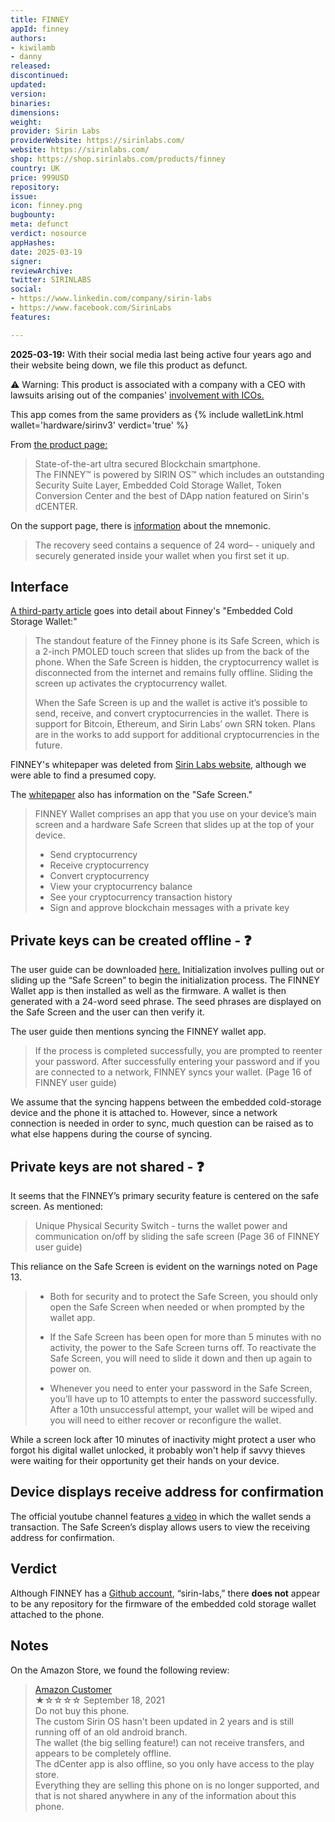 ```yaml
---
title: FINNEY
appId: finney
authors:
- kiwilamb
- danny
released: 
discontinued: 
updated: 
version: 
binaries: 
dimensions: 
weight: 
provider: Sirin Labs
providerWebsite: https://sirinlabs.com/
website: https://sirinlabs.com/
shop: https://shop.sirinlabs.com/products/finney
country: UK
price: 999USD
repository: 
issue: 
icon: finney.png
bugbounty: 
meta: defunct
verdict: nosource
appHashes: 
date: 2025-03-19
signer: 
reviewArchive: 
twitter: SIRINLABS
social:
- https://www.linkedin.com/company/sirin-labs
- https://www.facebook.com/SirinLabs
features: 

---
```


**2025-03-19:** With their social media last being active four years ago and their website being down, we file this
product as defunct.


<div class="alertBox"><div>
⚠️ Warning: This product is associated with a company with a CEO with lawsuits arising out of the companies' <a href="https://www.coindesk.com/policy/2021/11/18/crypto-heavyweight-moshe-hogeg-reportedly-arrested-in-israel/">involvement with ICOs.</a>
</div> </div>

This app comes from the same providers as {% include walletLink.html wallet='hardware/sirinv3' verdict='true' %}

From [the product page:](https://shop.sirinlabs.com/products/finney)

> State-of-the-art ultra secured Blockchain smartphone. <br />
The FINNEY™ is powered by SIRIN OS™ which includes an outstanding Security Suite Layer, Embedded Cold Storage Wallet, Token Conversion Center and the best of DApp nation featured on Sirin's dCENTER.


On the support page, there is [information](https://shop.sirinlabs.com/pages/support) about the mnemonic.

> The recovery seed contains a sequence of 24 word– - uniquely and securely generated inside your wallet when you first set it up.

## Interface

[A third-party article](https://www.bitcoinmarketjournal.com/should-you-store-your-crypto-in-a-finney-phone/) goes into detail about Finney's "Embedded Cold Storage Wallet:"

> The standout feature of the Finney phone is its Safe Screen, which is a 2-inch PMOLED touch screen that slides up from the back of the phone. When the Safe Screen is hidden, the cryptocurrency wallet is disconnected from the internet and remains fully offline. Sliding the screen up activates the cryptocurrency wallet.
>
> When the Safe Screen is up and the wallet is active it’s possible to send, receive, and convert cryptocurrencies in the wallet. There is support for Bitcoin, Ethereum, and Sirin Labs’ own SRN token. Plans are in the works to add support for additional cryptocurrencies in the future.

FINNEY's whitepaper was deleted from [Sirin Labs website](https://twitter.com/BitcoinWalletz/status/1464219115015397384), although we were able to find a presumed copy.

The [whitepaper](https://cryptorating.eu/whitepapers/SIRIN-LABS/SIRINLABS_-_White_Paper.pdf) also has information on the "Safe Screen."

> FINNEY Wallet comprises an app that you use on your device’s main screen and a hardware Safe Screen that slides up at the top of your device.
> - Send cryptocurrency
> - Receive cryptocurrency
> - Convert cryptocurrency
> - View your cryptocurrency balance
> - See your cryptocurrency transaction history
> - Sign and approve blockchain messages with a private key

## Private keys can be created offline - ❓

The user guide can be downloaded [here.](https://docs.sirinlabs.com/FINNEY-GUIDE.pdf) Initialization involves pulling out or sliding up the “Safe Screen” to begin the initialization process. The FINNEY Wallet app is then installed as well as the firmware. A wallet is then generated with a 24-word seed phrase. The seed phrases are displayed on the Safe Screen and the user can then verify it. 

The user guide then mentions syncing the FINNEY wallet app.

> If the process is completed successfully, you are prompted to reenter your password. After successfully entering your password and if you are connected to a network, FINNEY syncs your wallet. (Page 16 of FINNEY user guide)

We assume that the syncing happens between the embedded cold-storage device and the phone it is attached to. However, since a network connection is needed in order to sync, much question can be raised as to what else happens during the course of syncing.

## Private keys are not shared - ❓

It seems that the FINNEY’s primary security feature is centered on the safe screen. As mentioned:

> Unique Physical Security Switch - turns the wallet power and communication on/off by sliding the safe screen (Page 36 of FINNEY user guide)

This reliance on the Safe Screen is evident on the warnings noted on Page 13. 

> - Both for security and to protect the Safe Screen, you should only open the Safe Screen when needed or when prompted by the wallet app.
>
> - If the Safe Screen has been open for more than 5 minutes with no activity, the power to the Safe Screen turns off. To reactivate the Safe Screen, you will need to slide it down and then up again to power on.
>
> - Whenever you need to enter your password in the Safe Screen, you’ll have up to 10 attempts to enter the password successfully. After a 10th unsuccessful attempt, your wallet will be wiped and you will need to either recover or reconfigure the wallet.

While a screen lock after 10 minutes of inactivity might protect a user who forgot his digital wallet unlocked, it probably won't help if savvy thieves were waiting for their opportunity get their hands on your device.

## Device displays receive address for confirmation

The official youtube channel features [a video](https://youtu.be/lG5l73gwuxs?t=73) in which the wallet sends a transaction. The Safe Screen’s display allows users to view the receiving address for confirmation.

## Verdict

Although FINNEY has a [Github account](https://github.com/sirin-labs), “sirin-labs,” there **does not** appear to be any repository for the firmware of the embedded cold storage wallet attached to the phone.


## Notes

On the Amazon Store, we found the following review:

> [Amazon Customer](https://www.amazon.com/gp/customer-reviews/R1CGBPVU0SHNCG/ref=cm_cr_dp_d_rvw_ttl?ie=UTF8&ASIN=B07KR859ZS)<br>
  ★☆☆☆☆ September 18, 2021 <br>
  Do not buy this phone.<br>
  The custom Sirin OS hasn't been updated in 2 years and is still running off of an old android branch.<br />
  The wallet (the big selling feature!) can not receive transfers, and appears to be completely offline.<br />
  The dCenter app is also offline, so you only have access to the play store.<br />
  Everything they are selling this phone on is no longer supported, and that is not shared anywhere in any of the information about this phone.

